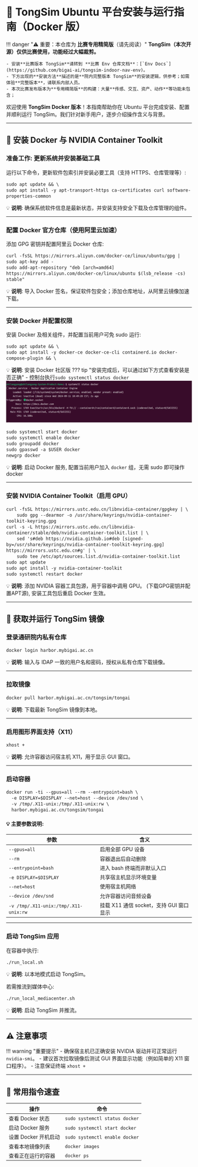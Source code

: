 # 🐧 TongSim Ubuntu 平台安装与运行指南（Docker 版）

!!! danger "⚠️ 重要：本仓库为 **比赛专用精简版**（请先阅读）"
    **TongSim（本次开源）仅供比赛使用，功能经过大幅裁剪。**

    - 安装**比赛版本 TongSim**请转到 **比赛 Env 仓库文档**：[`Env Docs`](https://github.com/bigai-ai/tongsim-indoor-nav-env)。
    - 下方出现的**安装方法**描述的是**院内完整版本 TongSim**的安装逻辑，供参考；如需体验**完整版本**，请联系内部人员。
    - 本次比赛发布版本为**专用精简版**的构建：大量**传感、交互、资产、动作**等功能未包含；

欢迎使用 **TongSim Docker 版本**！本指南帮助你在 Ubuntu 平台完成安装、配置并顺利运行 TongSim。我们针对新手用户，逐步介绍操作含义与背景。

---

## 🚀 安装 Docker 与 NVIDIA Container Toolkit

### 准备工作: 更新系统并安装基础工具

运行以下命令，更新软件包索引并安装必要工具（支持 HTTPS、仓库管理等）:

```
sudo apt update && \
sudo apt install -y apt-transport-https ca-certificates curl software-properties-common
```
💡 **说明**: 确保系统软件信息是最新状态，并安装支持安全下载及仓库管理的组件。

---

### 配置 Docker 官方仓库（使用阿里云加速）

添加 GPG 密钥并配置阿里云 Docker 仓库:

```
curl -fsSL https://mirrors.aliyun.com/docker-ce/linux/ubuntu/gpg | sudo apt-key add -
sudo add-apt-repository "deb [arch=amd64] https://mirrors.aliyun.com/docker-ce/linux/ubuntu $(lsb_release -cs) stable"
```
💡 **说明**: 导入 Docker 签名，保证软件包安全；添加仓库地址，从阿里云镜像加速下载。

---

### 安装 Docker 并配置权限

安装 Docker 及相关组件，并配置当前用户可免 sudo 运行:

```
sudo apt update && \
sudo apt install -y docker-ce docker-ce-cli containerd.io docker-compose-plugin && \
```
💡 **说明**: 安装 Docker 社区版
??? tip "安装完成后，可以通过如下方式查看安装是否正确"
    - 控制台执行`sudo systemctl status docker`
        ![验证Docker是否安装成功](./image/docker_status.png)


```
sudo systemctl start docker
sudo systemctl enable docker
sudo groupadd docker
sudo gpasswd -a $USER docker
newgrp docker
```
💡 **说明**:  启动 Docker 服务, 配置当前用户加入 `docker` 组，无需 sudo 即可操作 docker

---

### 安装 NVIDIA Container Toolkit（启用 GPU）

```
curl -fsSL https://mirrors.ustc.edu.cn/libnvidia-container/gpgkey | \
    sudo gpg --dearmor -o /usr/share/keyrings/nvidia-container-toolkit-keyring.gpg
curl -s -L https://mirrors.ustc.edu.cn/libnvidia-container/stable/deb/nvidia-container-toolkit.list | \
    sed 's#deb https://nvidia.github.io#deb [signed-by=/usr/share/keyrings/nvidia-container-toolkit-keyring.gpg] https://mirrors.ustc.edu.cn#g' | \
    sudo tee /etc/apt/sources.list.d/nvidia-container-toolkit.list
sudo apt update
sudo apt install -y nvidia-container-toolkit
sudo systemctl restart docker
```
💡 **说明**: 添加 NVIDIA 容器工具包源，用于容器中调用 GPU。 (下载GPG密钥并配置APT源), 安装工具包后重启 Docker 生效。

---

## 🐳 获取并运行 TongSim 镜像

### 登录通研院内私有仓库

```
docker login harbor.mybigai.ac.cn
```
💡 **说明**: 输入与 IDAP 一致的用户名和密码，授权从私有仓库下载镜像。

---

### 拉取镜像

```
docker pull harbor.mybigai.ac.cn/tongsim/tongai
```
💡 **说明**: 下载最新 TongSim 镜像到本地。

---

### 启用图形界面支持（X11）

```
xhost +
```
💡 **说明**: 允许容器访问宿主机 X11，用于显示 GUI 窗口。

---

### 启动容器

```
docker run -ti --gpus=all --rm --entrypoint=bash \
  -e DISPLAY=$DISPLAY --net=host --device /dev/snd \
  -v /tmp/.X11-unix:/tmp/.X11-unix:rw \
  harbor.mybigai.ac.cn/tongsim/tongai
```
#### 💡 **主要参数说明**:
| 参数 | 含义 |
|-------|-------|
| `--gpus=all` | 启用全部 GPU 设备 |
| `--rm` | 容器退出后自动删除 |
| `--entrypoint=bash` | 进入 bash 终端而非默认入口 |
| `-e DISPLAY=$DISPLAY` | 共享宿主机显示环境变量 |
| `--net=host` | 使用宿主机网络 |
| `--device /dev/snd` | 允许容器访问音频设备 |
| `-v /tmp/.X11-unix:/tmp/.X11-unix:rw` | 挂载 X11 通信 socket，支持 GUI 窗口显示 |

---

### 启动 TongSim 应用

在容器中执行:

```
./run_local.sh
```
💡 **说明**: 以本地模式启动 TongSim。


若需推流到媒体中心:
```
./run_local_mediacenter.sh
```
💡 **说明**: 启动 TongSim 并推流。

---

## ⚠️ 注意事项

!!! warning "重要提示"
    - 确保宿主机已正确安装 NVIDIA 驱动并可正常运行 `nvidia-smi`。
    - 建议首次拉取镜像后测试 GUI 界面显示功能（例如简单的 X11 窗口程序）。
    - 注意保证终端 `xhost +`

---

## 📌 常用指令速查

| 操作 | 命令 |
|-------|-------|
| 查看 Docker 状态 | `sudo systemctl status docker` |
| 启动 Docker 服务 | `sudo systemctl start docker` |
| 设置 Docker 开机启动 | `sudo systemctl enable docker` |
| 查看本地镜像列表 | `docker images` |
| 查看正在运行的容器 | `docker ps` |

